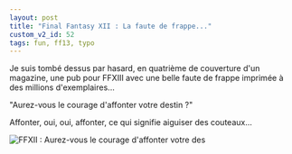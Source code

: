 ```yaml
---
layout: post
title: "Final Fantasy XII : La faute de frappe..."
custom_v2_id: 52
tags: fun, ff13, typo
---
```


Je suis tombé dessus par hasard, en quatrième de couverture d'un magazine, une
pub pour FFXIII avec une belle faute de frappe imprimée à des millions
d'exemplaires...

"Aurez-vous le courage d'affonter votre destin ?"

Affonter, oui, oui, affonter, ce qui signifie aiguiser des couteaux...

![FFXII : Aurez-vous le courage d'affonter votre
des](/files/2010/03/08/4b953b03b87e7-medium.jpg)